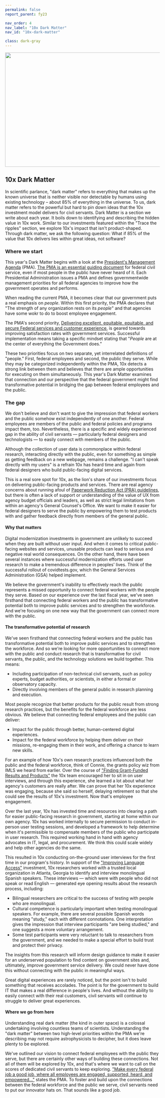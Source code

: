 ```yaml
---
permalink: false
report_parent: fy23

nav_order: 4
nav_label: "10x Dark Matter"
nav_id: "10x-dark-matter"

class: dark-gray
---
```

<div class="section-divider">
    <img alt="" src="{{ '/assets/images/impact-reports/dark-matter-planet.svg' | url }}" width="767" height="372">
</div>

## 10x Dark Matter

<p class="text-italic">In scientific parlance, "dark matter" refers to everything that makes up the known universe that is neither visible nor detectable by humans using existing technology – about 85% of everything in the universe. To us, dark matter refers to the powerful but hard to pin down ideas that the 10x investment model delivers for civil servants. Dark Matter is a section we write about each year. It boils down to identifying and describing the hidden value in 10x work. Similar to our investments featured within the "Trace the ripples" section, we explore 10x's impact that isn't product-shaped. Through dark matter, we ask the following question: What if 85% of the value that 10x delivers lies within great ideas, not software?</p>

### Where we start

This year's Dark Matter begins with a look at the <a class="usa-link usa-link--external" rel="noreferrer"  href="https://www.performance.gov/pma/">President's Management Agenda</a> (PMA). <a class="usa-link usa-link--external" rel="noreferrer"  href="https://vimeo.com/899915055/d314c2302a">The PMA is an essential guiding document</a> for federal civil service, even if most people in the public have never heard of it. Each Presidential Administration issues a PMA and defines governmentwide management priorities for all federal agencies to improve how the government operates and performs.

When reading the current PMA, it becomes clear that our government puts a real emphasis on <em>people</em>. Within this first priority, the PMA declares that "The strength of any organization rests on its <em>people</em>" and that agencies have some wokr to do to boost employee engagement.

The PMA's second priority, <a class="usa-link usa-link--external text-italic" rel="noreferrer" href="https://www.performance.gov/pma/cx/">Delivering excellent, equitable, equitable, and secure Federal services and customer experience</a>, is geared towards improving satisfaction rates with government services. Successful implementation means taking a specific mindset stating that "<em>People</em> are at the center of everything the Government does."

These two priorities focus on two separate, yet interrelated definitions of "people." First, federal employees and second, the public they serve. While they may be categorized independently within the PMA, 10x detects a strong link between them and believes that there are ample opportunities for executing on them simultaneously. This year's <span class="text-italic">Dark Matter</span> examines that connection and our perspective that the federal government might find transformative potential in bridging the gap between federal employees and the public.

### The gap

We don't believe and don't want to give the impression that federal workers and the public somehow exist independently of one another. Federal employees are members of the public and federal policies and programs impact them, too. Nevertheless, there is a specific and widely experienced gap in the ability of civil servants — particularly federal designers and technologists — to easily connect with members of the public. 

Although the collection of user data is commonplace within federal research, interacting directly with the public, even for something as simple as getting feedback on a new webpage, remains a challenge. "I can't speak directly with my users" is a refrain 10x has heard time and again from federal designers who build public-facing digital services.

This is a real sore spot for 10x, as the lion's share of our investments focus on delivering public-facing products and services. There are real agency concerns about running afoul of  <a class="usa-link usa-link--external" rel="noreferrer" href="https://pra.digital.gov">Paperwork Reduction Act (PRA) guidelines</a>, but there is often a lack of support or understanding of the value of UX from agency budget officials and leaders, as well as strict legal limitations from within an agency's General Counsel's Office. We want to make it easier for federal designers to serve the public by empowering them to test products with and gather feedback directly from  members of the general public. 

#### Why that matters

Digital modernization investments in government are unlikely to succeed when they are built without user input. And when it comes to critical public-facing websites and services, unusable products can lead to serious and negative real world consequences. On the other hand, there have been several instances where successful modernization efforts used user research to make a tremendous difference in peoples' lives. Think of the successful rollout of covidtests<span>.</span>gov, which the General Services Administration (GSA) helped implement.

We believe the government's inability to effectively reach the public represents a missed opportunity to connect federal workers with the people they serve. Based on our experience over the last fiscal year, we've seen firsthand that connecting federal workers and the public has transformative potential both to improve public services and to strengthen the workforce. And we're focusing on one new way that the government can connect more with the public.

#### The transformative potential of research

We've seen firsthand that connecting federal workers and the public has transformative potential both to improve public services and to strengthen the workforce. And so we're looking for more opportunities to connect more with the public and conduct research that is transformative for civil servants, the public, and the technology solutions we build together. This means:

- Including <span class="text-bold">participation of non-technical civil servants</span>, such as policy experts, budget authorities, or scientists, in either a formal or observatory capacity. 
- Directly <span class="text-bold">involving members of the general public</span> in research planning and execution.

Most people recognize that better products for the public result from strong research practices, but the benefits for the federal workforce are less obvious. We believe that connecting federal employees and the public can deliver:

- <span class="text-bold">Impact for the public</span> through better, human-centered digital experiences.
- <span class="text-bold">Impact for the federal workforce</span> by helping them deliver on their missions, re-engaging them in their work, and offering a chance to learn new skills.

For an example of how 10x's own research practices influenced both the public and the federal workforce, think of Connie, the grants policy wiz from IMLS we heard from earlier. Over the course of <a class="usa-link usa-link--external" rel="noreferrer" href="https://github.com/orgs/GSA-TTS/projects/38/views/1?pane=issue&itemId=61533554">"Finding Grant-Funded Results and Products"</a> the 10x team encouraged her to sit in on user interviews, and through this experience, she learned a lot about what her agency's customers are really after. We can prove that her 10x experience was engaging, because she said so herself, delaying retirement so that she could see the results of 10x's investment. Now that's employee engagement.

Over the last year, 10x has invested time and resources into clearing a path for easier public-facing research in government, starting at home within our own agency. 10x has worked internally to secure permission to conduct in-person user testing sessions, and developed a framework to help determine when it's permissible to compensate members of the public who participate in user research. This required working hand in hand with agency advocates in IT, legal, and procurement. We think this could scale widely and help other agencies do the same.

This resulted in 10x conducting on-the-ground user interviews for the first time in our program's history. In support of the <a class="usa-link usa-link--external" rel="noreferror" href="https://github.com/orgs/GSA-TTS/projects/38?pane=issue&itemId=58755505">"Improving Language Access"</a> investment, 10x researchers worked with   a trusted local organization in Atlanta, Georgia to identify and interview monolingual Spanish speakers. These interviews — which were with people who did not speak or read English — generated eye opening results about the research process, including:

- Bilingual researchers are critical to the success of testing with people who are monolingual.
- Cultural competence is particularly important when testing monolingual speakers. For example, there are several possible Spanish words meaning "study," each with different connotations. One interpretation gives the impression that interview participants "are being studied," and one suggests a more voluntary arrangement.
- Some test participants were very reluctant to talk to researchers from the government, and we needed to make a special effort to build trust and protect their privacy.

The insights from this research will inform design guidance to make it easier for an underserved population to find content on government sites and, ultimately, improve government service delivery.  We could never have done this without connecting with the public in meaningful ways.

Great digital experiences are rarely noticed, but the point isn't to build something that receives accolades. The point is for the government to build IT that makes a real difference in people's lives. And without the ability to easily connect with their real customers, civil servants will continue to struggle to deliver great experiences.

#### Where we go from here

Understanding real dark matter (the kind in outer space) is a colossal undertaking involving countless teams of scientists. Understanding the "dark matter" between two high-level priorities within the PMA we're describing may not require astrophysicists to decipher, but it does leave plenty to be explored. 

We've outlined our vision to connect federal employees  with the public they serve, but there are certainly other ways of building these connections. Not all of them will be explored by 10x, and that's where we want to call on the scores of dedicated civil servants to keep exploring.
 <a  class="usa-link usa-link--external text-italic" rel="noreferrer" href="https://www.performance.gov/pma/workforce/#:~:text=37%20complete%20%7C%2057%25-,Engage%20%26%20Support%20Employees,and%20thrive%20throughout%20their%20careers.">"Make every federal job a good job, where all employees are engaged, supported, heard, and empowered..."</a> states the PMA. To foster and build upon the connections between the federal workforce and the public we serve, civil servants need to put our innovator hats on. That sounds like a good job.  